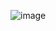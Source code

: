 ![image](https://github.com/SushantOps/AWS_Devops_Questions_and_Answers/assets/109059766/71f182d5-6151-40bf-a243-8397401b4e26)
